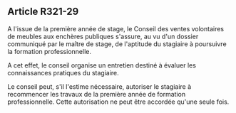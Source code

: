 Article R321-29
----
A l'issue de la première année de stage, le Conseil des ventes volontaires de
meubles aux enchères publiques s'assure, au vu d'un dossier communiqué par le
maître de stage, de l'aptitude du stagiaire à poursuivre la formation
professionnelle.

A cet effet, le conseil organise un entretien destiné à évaluer les
connaissances pratiques du stagiaire.

Le conseil peut, s'il l'estime nécessaire, autoriser le stagiaire à recommencer
les travaux de la première année de formation professionnelle. Cette
autorisation ne peut être accordée qu'une seule fois.
